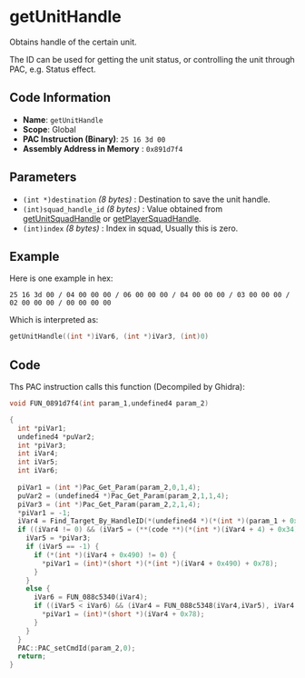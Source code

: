 # getUnitHandle

Obtains handle of the certain unit.

The ID can be used for getting the unit status, or controlling the unit through PAC, e.g. Status effect.

## Code Information

- **Name**: `getUnitHandle`
- **Scope**: Global
- **PAC Instruction (Binary)**: `25 16 3d 00`
- **Assembly Address in Memory** : `0x891d7f4`

## Parameters

- `(int *)destination` *(8 bytes)* : Destination to save the unit handle.
- `(int)squad_handle_id` *(8 bytes)* : Value obtained from [getUnitSquadHandle](./getunitsquadhandle.md) or [getPlayerSquadHandle](./getplayersquadhandle.md).
- `(int)index` *(8 bytes)* : Index in squad, Usually this is zero.

## Example

Here is one example in hex:

```25 16 3d 00 / 04 00 00 00 / 06 00 00 00 / 04 00 00 00 / 03 00 00 00 / 02 00 00 00 / 00 00 00 00```

Which is interpreted as:

```c
getUnitHandle((int *)iVar6, (int *)iVar3, (int)0)
```

## Code

Ths PAC instruction calls this function (Decompiled by Ghidra):

```c
void FUN_0891d7f4(int param_1,undefined4 param_2)

{
  int *piVar1;
  undefined4 *puVar2;
  int *piVar3;
  int iVar4;
  int iVar5;
  int iVar6;
  
  piVar1 = (int *)Pac_Get_Param(param_2,0,1,4);
  puVar2 = (undefined4 *)Pac_Get_Param(param_2,1,1,4);
  piVar3 = (int *)Pac_Get_Param(param_2,2,1,4);
  *piVar1 = -1;
  iVar4 = Find_Target_By_HandleID(*(undefined4 *)(*(int *)(param_1 + 0x10) + 0xe8),*puVar2,1);
  if ((iVar4 != 0) && (iVar5 = (**(code **)(*(int *)(iVar4 + 4) + 0x34))(iVar4), iVar5 == 3)) {
    iVar5 = *piVar3;
    if (iVar5 == -1) {
      if (*(int *)(iVar4 + 0x490) != 0) {
        *piVar1 = (int)*(short *)(*(int *)(iVar4 + 0x490) + 0x78);
      }
    }
    else {
      iVar6 = FUN_088c5340(iVar4);
      if ((iVar5 < iVar6) && (iVar4 = FUN_088c5348(iVar4,iVar5), iVar4 != 0)) {
        *piVar1 = (int)*(short *)(iVar4 + 0x78);
      }
    }
  }
  PAC::PAC_setCmdId(param_2,0);
  return;
}
```

